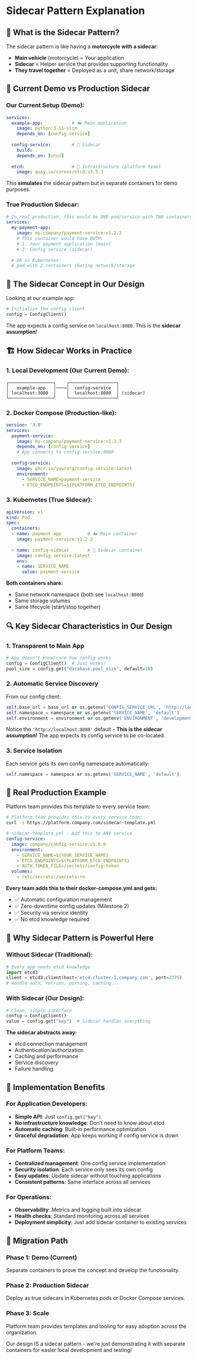 # Sidecar Pattern Explanation

## 🚗 What is the Sidecar Pattern?

The sidecar pattern is like having a **motorcycle with a sidecar**:
- **Main vehicle** (motorcycle) = Your application  
- **Sidecar** = Helper service that provides supporting functionality
- **They travel together** = Deployed as a unit, share network/storage

## 🔄 Current Demo vs Production Sidecar

### Our Current Setup (Demo):
```yaml
services:
  example-app:           # 🏍️ Main application
    image: python:3.11-slim
    depends_on: [config-service]
    
  config-service:        # 🛵 Sidecar
    build: .
    depends_on: [etcd]
    
  etcd:                  # 🏢 Infrastructure (platform team)
    image: quay.io/coreos/etcd:v3.5.3
```

This **simulates** the sidecar pattern but in separate containers for demo purposes.

### True Production Sidecar:
```yaml
# In real production, this would be ONE pod/service with TWO containers
services:
  my-payment-app:
    image: my-company/payment-service:v1.2.3
    # This container would have BOTH:
    # 1. Your payment application (main)
    # 2. Config service (sidecar) 
    
  # OR in Kubernetes:
  # pod with 2 containers sharing network/storage
```

## 🎯 The Sidecar Concept in Our Design

Looking at our example app:

```python
# Initialize the config client
config = ConfigClient()
```

The app expects a config service on `localhost:8080`. This is the **sidecar assumption**!

## 🏗️ How Sidecar Works in Practice

### 1. Local Development (Our Current Demo):
```
┌─────────────────┐    ┌──────────────────┐
│   example-app   │───→│  config-service  │
│ localhost:3000  │    │  localhost:8080  │ (sidecar)
└─────────────────┘    └──────────────────┘
```

### 2. Docker Compose (Production-like):
```yaml
version: '3.8'
services:
  payment-service:
    image: my-company/payment-service:v1.2.3
    depends_on: [config-service]
    # App connects to config-service:8080
    
  config-service:
    image: ghcr.io/yourorg/config-service:latest
    environment:
      - SERVICE_NAME=payment-service
      - ETCD_ENDPOINTS=${PLATFORM_ETCD_ENDPOINTS}
```

### 3. Kubernetes (True Sidecar):
```yaml
apiVersion: v1
kind: Pod
spec:
  containers:
  - name: payment-app          # 🏍️ Main container
    image: payment-service:v1.2.3
    
  - name: config-sidecar       # 🛵 Sidecar container  
    image: config-service:latest
    env:
    - name: SERVICE_NAME
      value: payment-service
```

**Both containers share:**
- Same network namespace (both see `localhost:8080`)
- Same storage volumes  
- Same lifecycle (start/stop together)

## 🔍 Key Sidecar Characteristics in Our Design

### 1. Transparent to Main App
```python
# App doesn't know/care how config works
config = ConfigClient()  # Just works!
pool_size = config.get("database.pool_size", default=10)
```

### 2. Automatic Service Discovery

From our config client:
```python
self.base_url = base_url or os.getenv('CONFIG_SERVICE_URL', 'http://localhost:8080')
self.namespace = namespace or os.getenv('SERVICE_NAME', 'default')
self.environment = environment or os.getenv('ENVIRONMENT', 'development')
```

Notice the `'http://localhost:8080'` default - **This is the sidecar assumption!** The app expects its config service to be co-located.

### 3. Service Isolation
Each service gets its own config namespace automatically:

```python
self.namespace = namespace or os.getenv('SERVICE_NAME', 'default')
```

## 🚀 Real Production Example

Platform team provides this template to every service team:

```bash
# Platform team provides this to every service team:
curl -s https://platform.company.com/sidecar-template.yml
```

```yaml
# sidecar-template.yml - Add this to ANY service
config-service:
  image: company/config-service:v1.0.0
  environment:
    - SERVICE_NAME=${YOUR_SERVICE_NAME}
    - ETCD_ENDPOINTS=${PLATFORM_ETCD_ENDPOINTS}
    - AUTH_TOKEN_FILE=/secrets/config-token
  volumes:
    - /etc/secrets:/secrets:ro
```

**Every team adds this to their docker-compose.yml and gets:**
- ✅ Automatic configuration management
- ✅ Zero-downtime config updates (Milestone 2)
- ✅ Security via service identity
- ✅ No etcd knowledge required

## 🎯 Why Sidecar Pattern is Powerful Here

### Without Sidecar (Traditional):
```python
# Every app needs etcd knowledge
import etcd3
client = etcd3.client(host='etcd-cluster-1.company.com', port=2379)
# Handle auth, retries, parsing, caching...
```

### With Sidecar (Our Design):
```python  
# Clean, simple interface
config = ConfigClient()
value = config.get("key")  # Sidecar handles everything
```

**The sidecar abstracts away:**
- etcd connection management
- Authentication/authorization  
- Caching and performance
- Service discovery
- Failure handling

## 🔧 Implementation Benefits

### For Application Developers:
- **Simple API**: Just `config.get("key")`
- **No infrastructure knowledge**: Don't need to know about etcd
- **Automatic caching**: Built-in performance optimization
- **Graceful degradation**: App keeps working if config service is down

### For Platform Teams:
- **Centralized management**: One config service implementation
- **Security isolation**: Each service only sees its own config
- **Easy updates**: Update sidecar without touching applications
- **Consistent patterns**: Same interface across all services

### For Operations:
- **Observability**: Metrics and logging built into sidecar
- **Health checks**: Standard monitoring across all services
- **Deployment simplicity**: Just add sidecar container to existing services

## 🚀 Migration Path

### Phase 1: Demo (Current)
Separate containers to prove the concept and develop the functionality.

### Phase 2: Production Sidecar
Deploy as true sidecars in Kubernetes pods or Docker Compose services.

### Phase 3: Scale
Platform team provides templates and tooling for easy adoption across the organization.

Our design IS a sidecar pattern - we're just demonstrating it with separate containers for easier local development and testing!